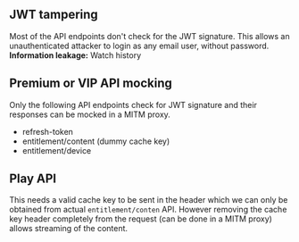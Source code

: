 ## JWT tampering
Most of the API endpoints don't check for the JWT signature. This allows an unauthenticated attacker to login as any email user, without password.  
**Information leakage:** Watch history

## Premium or VIP API mocking
Only the following API endpoints check for JWT signature and their responses can be mocked in a MITM proxy.
- refresh-token
- entitlement/content (dummy cache key)
- entitlement/device

## Play API
This needs a valid cache key to be sent in the header which we can only be obtained from actual `entitlement/conten` API. However removing the cache key header completely from the request (can be done in a MITM proxy) allows streaming of the content.